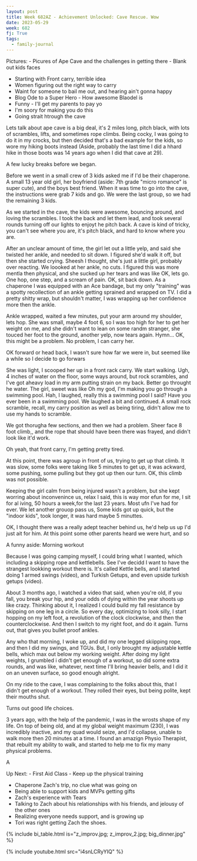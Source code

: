 ```yaml
---
layout: post
title: Week 682AZ - Achievement Unlocked: Cave Rescue. Wow
date: 2023-05-29
week: 682
fj: True
tags:
  - family-journal
---
```


Pictures: - Picures of Ape Cave and the challenges in getting there - Blank out kids faces

- Starting with Front carry, terrible idea
- Women figuring out the right way to carry
- Waint for someone to bail me out, and hearing ain't gonna happy
- Blog Ode to a Super Hero - How awesome Blaodel is
- Funny - I'll get my parents to pay yo
- I'm soory for making you do this
- Going strait htrough the cave

Lets talk about ape cave is a big deal, it's 2 miles long, pitch black, with lots of scrambles, lifts, and sometimes rope climbs. Being cocky, I was going to do it in my crocks, but then decided that's a bad example for the kids, so wore my hiking boots instead (Aside, probably the last time I did a hhard hike in those boots was 14 years ago when I did that cave at 29).

A few lucky breaks before we began.

Before we went in a small crew of 3 kids asked me if I'd be their chaperone. A small 13 year old girl, her boyfriend (aside: 7th grade "micro romance" is super cute), and the boys best friend. When it was time to go into the cave, the instructions were grab 7 kids and go. We were the last group, so we had the remaining 3 kids.

As we started in the cave, the kids were awesome, bouncing around, and loving the scrambles. I took the back and let them lead, and took several rounds turning off our lights to enjoyt he pitch back. A cave is kind of tricky, you can't see where you are, it's pitch black, and hard to know where you are.

After an unclear amount of time, the girl let out a little yelp, and said she twisted her ankle, and needed to sit down. I figured she'd walk it off, but then she started crying. Sheesh I thought, she's just a little girl, probably over reacting. We loooked at her ankle, no cuts. I figured this was more mentla then physical, and she sucked up her tears and was like OK, lets go. One hop, one step, and a scream of pain. OK, sit back down. As a chaperone I was equipped with an Ace bandage, but my only "training" was a spotty recollection of an ankle getting sprained and wrapped on TV. I did a pretty shitty wrap, but shouldn't matter, I was wrapping up her confidence more then the ankle.

Ankle wrapped, waited a few minutes, put your arm around my shoulder, lets hop. She was small, maybe 4 foot 6, so I was too high for her to get her weight on me, and she didn't want to lean on some randm stranger, she touced her foot to the ground, another yelp, now tears again. Hymn... OK, this might be a problem. No problem, I can carry her.

OK forward or head back, I wasn't sure how far we were in, but seemed like a while so I decide to go forwars

She was light, I scooped her up in a front rack carry. We start walking. Ugh, 4 inches of water on the floor, some ways around, but rock scrambles, and I've got aheavy load in my arm putting strain on my back. Better go throught he water. The girl, sweet was like Oh my god, I'm making you go through a swimming pool. Hah, I laughed, really this a swimming pool I said? Have you ever been in a swimming pool. We laughed a bit and continued. A small rock scramble, recall, my carry position as well as being tiring, didn't allow me to use my hands to scramble.

We got thorugha few sections, and then we had a problem. Sheer face 8 foot climb,, and the rope that should have been there was frayed, and didn't look like it'd work.

Oh yeah, that front carry, I'm getting pretty tired.

At this point, there was agroup in front of us, trying to get up that climb. It was slow, some folks were taking like 5 minutes to get up, it was ackward, some pushing, some pulling but they got up then our turn. OK, this climb was not possible.

Keeping the girl calm from being injured wasn't a problem, but she kept worring about inconvenince us, relax I said, this is way mor efun for me, I sit for al iving, 50 hours a week,for the last 23 years. Most ufn I've had for ever. We let another grouop pass us, Some kids got up quick, but the "indoor kids", took longer, it was hard maybe 5 minuttes.

OK, I thought there was a really adept teacher behind us, he'd help us up I'd just ait for him. At this point some other parents heard we were hurt, and so

A funny aside: Morning workout

Because I was going camping myself, I could bring what I wanted, which including a skipping rope and kettlebells. See I've decidd I want to have the strangest lookking workout there is. It's called Kettle bells, and I started doing 1 armed swings (video), and Turkish Getups, and even upside turkish getups (video).

About 3 months ago, I watched a video that said, when you're old, if you fall, you break your hip, and your odds of dying within the year shoots up like crazy. Thinking about it, I realized I could build my fall resistance by skipping on one leg in a circle. So every day, optimizing to look silly, I start hopping on my left foot, a revolution of the clock clockwise, and then the counterclockwise. And then I switch to my right foot, and do it again. Turns out, that gives you bullet proof ankles.

Any who that morning, I woke up, and did my one legged skiipping rope, and then I did my swings, and TGUs. But, I only brought my adjustable kettle bells, which max out below my working weight. After doing my light weights, I grumbled i didn't get enough of a workout, so did some extra rounds, and was like, whatever, next time I'll bring heavier bells, and I did it on an uneven surface, so good enough alright.

On my ride to the cave, I was complaining to the folks about this, that I didn't get enough of a workout. They rolled their eyes, but being polite, kept their mouths shut.

Turns out good life choices.

3 years ago, with the help of the pandemic, I was in the wrosts shape of my life. On top of being old, and at my global weight maximum (230), I was incredibly inactive, and my quad would seize, and I'd collapse, unable to walk more then 20 minutes at a time. I found an amazign Physio Therapist, that rebuilt my ability to walk, and started to help me to fix my many physical problems.

A

Up Next: - First Aid Class - Keep up the physical training

- Chaperone Zach's trip, no clue what was going on
- Being able to support kids and MVPs getting gifts
- Zach's experience with Tears
- Talking to Zach about his relationships with his friends, and jelousy of the other ones
- Realizing everyone needs support, and is growing up
- Tori was right getting Zach the shoes.

{% include bi_table.html is="z_improv.jpg; z_improv_2.jpg; big_dinner.jpg" %}

{% include youtube.html src="i4snLCRyYIQ" %}
